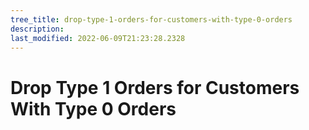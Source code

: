 ```yaml
---
tree_title: drop-type-1-orders-for-customers-with-type-0-orders
description: 
last_modified: 2022-06-09T21:23:28.2328
---
```


# Drop Type 1 Orders for Customers With Type 0 Orders
